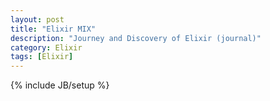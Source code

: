 ```yaml
---
layout: post
title: "Elixir MIX"
description: "Journey and Discovery of Elixir (journal)"
category: Elixir 
tags: [Elixir]
---
```

{% include JB/setup %}
